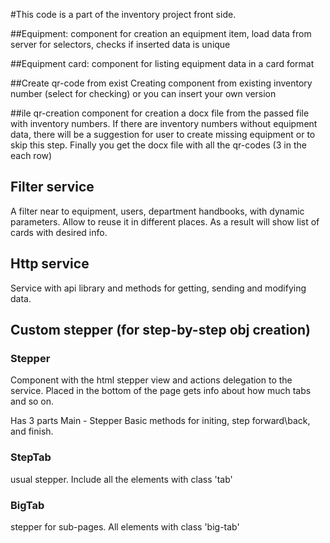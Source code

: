 #This code is a part of the inventory project front side.

##Equipment:
component for creation an equipment item, load data from server for selectors, checks if inserted data is unique

##Equipment card:
component for listing equipment data in a card format

##Create qr-code from exist
Creating component from existing inventory number (select for checking)  or you can insert your own version


##ile qr-creation
component for creation a docx file from the passed file with inventory numbers.
If there are inventory numbers without equipment data, there will be a suggestion for user to create missing equipment
or to skip this step. Finally you get the docx file with all the qr-codes (3 in the each row)

## Filter service
A filter near to equipment, users, department handbooks, with dynamic parameters. Allow to reuse it in different places.
As a result will show list of cards with desired info.

## Http service
Service with api library and methods for getting, sending and modifying data.


## Custom stepper (for step-by-step obj creation)

### Stepper
Component with the html stepper view and actions delegation to the service. Placed in the bottom of the page
gets info about how much tabs and so on.

Has 3 parts
Main - Stepper
Basic methods for initing, step forward\back, and finish.

### StepTab  
usual stepper. Include all the elements with class 'tab'
### BigTab 
stepper for sub-pages. All elements with class 'big-tab'



